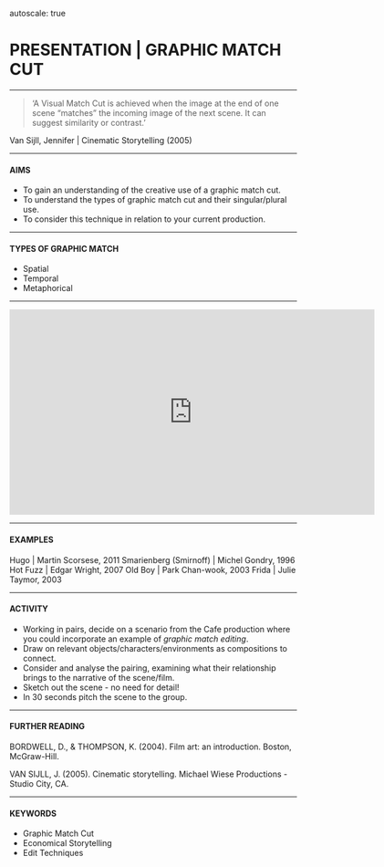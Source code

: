 autoscale: true



# PRESENTATION | GRAPHIC MATCH CUT

---

> ‘A Visual Match Cut is achieved when the image at the end of one scene “matches” the incoming image of the next scene. It can suggest similarity or contrast.’

Van Sijll, Jennifer | Cinematic Storytelling (2005)

---

#### AIMS

- To gain an understanding of the creative use of a graphic match cut.
- To understand the types of graphic match cut and their singular/plural use.
- To consider this technique in relation to your current production.

---

#### TYPES OF GRAPHIC MATCH
- Spatial
- Temporal
- Metaphorical

---

<iframe src="https://player.vimeo.com/video/364656593" width="640" height="360" frameborder="0" allow="autoplay; fullscreen" allowfullscreen></iframe>

---

#### EXAMPLES

Hugo | Martin Scorsese, 2011
Smarienberg (Smirnoff) | Michel Gondry, 1996
Hot Fuzz | Edgar Wright, 2007
Old Boy | Park Chan-wook, 2003
Frida | Julie Taymor, 2003

---

#### ACTIVITY


- Working in pairs, decide on a scenario from the Cafe production where you could incorporate an example of *graphic match editing*.
- Draw on relevant objects/characters/environments as compositions to connect.
- Consider and analyse the pairing, examining what their relationship brings to the narrative of the scene/film.
- Sketch out the scene - no need for detail!
- In 30 seconds pitch the scene to the group.

---

#### FURTHER READING

BORDWELL, D., & THOMPSON, K. (2004). Film art: an introduction. Boston, McGraw-Hill.

VAN SIJLL, J. (2005). Cinematic storytelling. Michael Wiese Productions - Studio City, CA.

---

#### KEYWORDS

- Graphic Match Cut
- Economical Storytelling
- Edit Techniques